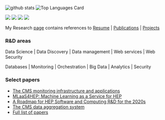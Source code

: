 <!--
### Hi there 👋
**vkuznet/vkuznet** is a ✨ _special_ ✨ repository because its `README.md` (this file) appears on your GitHub profile.

Here are some ideas to get you started:

- 🔭 I’m currently working on ...
- 🌱 I’m currently learning ...
- 👯 I’m looking to collaborate on ...
- 🤔 I’m looking for help with ...
- 💬 Ask me about ...
- 📫 How to reach me: ...
- 😄 Pronouns: ...
- ⚡ Fun fact: ...
-->

![github stats](https://github-readme-stats.vercel.app/api?username=vkuznet&show_icons=true)
![Top Languages Card](https://github-readme-stats.vercel.app/api/top-langs/?username=vkuznet&layout=compact&hide=javascript,html,css,jupyter%20notebook,vim%20script)
<!--
![Top Languages Card](https://github-readme-stats.vercel.app/api/top-langs/?username=vkuznet)
![github stats](https://github-readme-stats.vercel.app/api?username=vkuznet&show_icons=true&title_color=fff&icon_color=79ff97&text_color=9f9f9f&bg_color=151515)
-->

[<img src="https://img.shields.io/badge/Linked-In-blue" />](https://www.linkedin.com/in/vk4business/)
[<img src="https://img.shields.io/badge/Google-Site-blue" />](https://sites.google.com/view/valentin-kuznetsov/home?authuser=0)
[<img src="https://img.shields.io/badge/Publication-Site-blue" />](https://sites.google.com/view/valentin-kuznetsov/publications)
[<img src="https://img.shields.io/badge/R&D-Site-blue" />](https://sites.google.com/view/valentin-kuznetsov/projects)

My Research [page](https://sites.google.com/view/valentin-kuznetsov/home?authuser=0) contains references to [Resume](https://sites.google.com/view/valentin-kuznetsov/background) | [Publications](https://sites.google.com/view/valentin-kuznetsov/publications) | [Projects](https://sites.google.com/view/valentin-kuznetsov/projects)

### R&D areas
Data Science | Data Discovery | Data management | Web services | Web Security

Databases | Monitoring | Orchestration | Big Data | Analytics | Security

### Select papers
- [The CMS monitoring infrastructure and applications](https://link.springer.com/article/10.1007/s41781-020-00051-x)
- [MLaaS4HEP: Machine Learning as a Service for HEP](https://link.springer.com/article/10.1007/s41781-021-00061-3)
- [A Roadmap for HEP Software and Computing R&D for the 2020s](https://arxiv.org/abs/1712.06982)
- [The CMS data aggregation system](https://www.sciencedirect.com/science/article/pii/S1877050910001730)
- [Full list of papers](https://sites.google.com/view/valentin-kuznetsov/publications)
